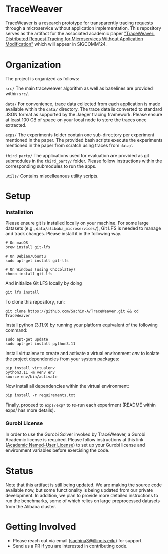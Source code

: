 # TraceWeaver

TraceWeaver is a research prototype for transparently tracing requests through a microservice without application implementation. This repository serves as the artifact for the associated academic paper ["TraceWeaver: Distributed Request Tracing for Microservices Without Application Modification"](https://sachin.cs.illinois.edu/papers/traceweaver-ashok-sigcomm24.pdf) which will appear in SIGCOMM'24.

# Organization

The project is organized as follows:

```src/``` The main traceweaver algorithm as well as baselines are provided within ```src/```.

```data/``` For convenience, trace data collected from each application is made available within the ```data/``` directory. The trace data is converted to standard JSON format as supported by the Jaeger tracing framework. Please ensure at least 100 GB of space on your local node to store the traces once extracted.

```exps/``` The experiments folder contain one sub-directory per experiment mentioned in the paper. The provided bash scripts execute the experiments mentioned in the paper from scratch using traces from ```data/```.

```third_party/``` The applications used for evaluation are provided as git submodules in the ```third_party/``` folder. Please follow instructions within the corresponding submodules to run the apps.

```utils/``` Contains miscelleanous utility scripts.

# Setup

### Installation

Please ensure git is installed locally on your machine. For some large datasets (e.g., ```data/alibaba_microservices/```), Git LFS is needed to manage and track changes. Please install it in the following way.

    # On macOS
    brew install git-lfs

    # On Debian/Ubuntu
    sudo apt-get install git-lfs

    # On Windows (using Chocolatey)
    choco install git-lfs

And initialize Git LFS locally by doing

    git lfs install

To clone this repository, run:

	git clone https://github.com/Sachin-A/TraceWeaver.git && cd TraceWeaver

Install python (3.11.9) by running your platform equivalent of the following command:

    sudo apt-get update
    sudo apt-get install python3.11

Install virtualenv to create and activate a virtual environment *env* to isolate the project dependencies from your system packages:

    pip install virtualenv
    python3.11 -m venv env
    source env/bin/activate

Now install all dependencies within the virtual environment:

	pip install -r requirements.txt

Finally, proceed to ```exps/exp*``` to re-run each experiment (README within exps/ has more details).

### Gurobi License

In order to use the Gurobi Solver invoked by TraceWeaver, a Gurobi Academic license is required. Please follow instructions at this link ([Academic Named-User License](https://www.gurobi.com/features/academic-named-user-license/)) to set up your Gurobi license and environment variables before exercising the code.

# Status
Note that this artifact is still being updated. We are making the source code available now, but some functionality is being updated from our private development. In addition, we plan to provide more detailed instructions to run the benchmarks, some of which relies on large preprocessed datasets from the Alibaba cluster.

# Getting Involved

- Please reach out via email (sachina3@illinois.edu) for support.
- Send us a PR if you are interested in contributing code.

